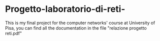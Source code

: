 # Progetto-laboratorio-di-reti-
This is my final project for the computer networks' course at University of Pisa, you can find all the documentation in the file "relazione progetto reti.pdf"
